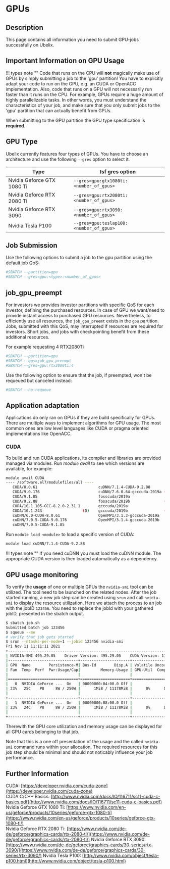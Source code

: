 # GPUs

## Description

This page contains all information you need to submit GPU-jobs successfully on Ubelix.

## Important Information on GPU Usage

!!! types note ""
    Code that runs on the CPU will **not** magically make use of GPUs by simply submitting a job to the 'gpu' partition! You have to explicitly adapt your code to run on the GPU, e.g. an CUDA or OpenACC implementation. Also, code that runs on a GPU will not necessarily run faster than it runs on the CPU. For example, GPUs require a huge amount of highly parallelizable tasks. In other words, you must understand the characteristics of your job, and make sure that you only submit jobs to the 'gpu' partition that can actually benefit from GPUs.

When submitting to the GPU partition the GPU type specification is **required**. 

## GPU Type

Ubelix currently features four types of GPUs. You have to choose an architecture and use the following `--gres` option to select it.

| Type | lsf gres option |
| ---- | ----------------- | 
| Nvidia Geforce GTX 1080 Ti | `--gres=gpu:gtx1080ti:<number_of_gpus>` |
| Nvidia Geforce RTX 2080 Ti | `--gres=gpu:rtx2080ti:<number_of_gpus>` |
| Nvidia Geforce RTX 3090 | `--gres=gpu:rtx3090:<number_of_gpus>` |
| Nvidia Tesla P100 | `--gres=gpu:teslap100:<number_of_gpus>` |


## Job Submission

Use the following options to submit a job to the gpu partition using the default job QoS:

```Bash
#SBATCH --partition=gpu
#SBATCH --gres=gpu:<type>:<number_of_gpus>
```


## job_gpu_preempt
For investors we provides investor partitions with specific QoS for each investor, defining the purchased resources. In case of GPU we want/need to provide instant access to purchased GPU resources. Nevertheless, to efficiently use all resources, the `job_gpu_preemt` exists in the `gpu` partition. Jobs, submitted with this QoS, may interrupted if resources are required for investors. Short jobs, and jobs with checkpointing benefit from these additional resources. 

For example requesting 4 RTX2080Ti
```Bash
#SBATCH --partition=gpu
#SBATCH --qos=job_gpu_preempt
#SBATCH --gres=gpu:rtx2080ti:4
```


Use the following option to ensure that the job, if preempted, won't be requeued but canceled instead:

```Bash
#SBATCH --no-requeue
```

## Application adaptation

Applications do only ran on GPUs if they are build specifically for GPUs. There are multiple ways to implement algorithms for GPU usage. The most common ones are low level languages like CUDA or pragma oriented implementations like OpenACC. 

### CUDA
To build and run CUDA applications, its compiler and libraries are provided managed via modules. Run _module avail_ to see which versions are available, for example:

```Bash
module avail CUDA
---- /software.el7/modulefiles/all ----
   CUDA/8.0.61                           cuDNN/7.1.4-CUDA-9.2.88
   CUDA/9.0.176                          cuDNN/7.6.0.64-gcccuda-2019a (D)
   CUDA/9.1.85                           fosscuda/2019a
   CUDA/9.2.88                           fosscuda/2019b               (D)
   CUDA/10.1.105-GCC-8.2.0-2.31.1        gcccuda/2019a
   CUDA/10.1.243                  (D)    gcccuda/2019b                (D)
   cuDNN/6.0-CUDA-8.0.61                 OpenMPI/3.1.3-gcccuda-2019a
   cuDNN/7.0.5-CUDA-9.0.176              OpenMPI/3.1.4-gcccuda-2019b
   cuDNN/7.0.5-CUDA-9.1.85
```

Run `module load <module>` to load a specific version of CUDA:

```Bash
module load cuDNN/7.1.4-CUDA-9.2.88
```

!!! types note ""
    If you need cuDNN you must load the cuDNN module. The appropriate CUDA version is then loaded automatically as a dependency.

## GPU usage monitoring

To verify the **usage** of one or multiple GPUs the `nvidia-smi` tool can be utilized. The tool need to be launched on the related nodes. After the job started running, a new job step can be created using `srun` and call `nvidia-smi` to display the resource utilization. Here we attach the process to an job with the jobID `123456`. You need to replace the jobId with your gathered jobID, presented in the sbatch output. 

```Bash
$ sbatch job.sh
Submitted batch job 123456
$ squeue --me
# verify that job gets started
$ srun --ntasks-per-node=1 --jobid 123456 nvidia-smi
Fri Nov 11 11:11:11 2021
+-----------------------------------------------------------------------------+
| NVIDIA-SMI 495.29.05    Driver Version: 495.29.05    CUDA Version: 11.5     |
|-------------------------------+----------------------+----------------------+
| GPU  Name        Persistence-M| Bus-Id        Disp.A | Volatile Uncorr. ECC |
| Fan  Temp  Perf  Pwr:Usage/Cap|         Memory-Usage | GPU-Util  Compute M. |
|                               |                      |               MIG M. |
|===============================+======================+======================|
|   0  NVIDIA GeForce ...  On   | 00000000:04:00.0 Off |                  N/A |
| 23%   25C    P8     8W / 250W |      1MiB / 11178MiB |      0%      Default |
|                               |                      |                  N/A |
+-------------------------------+----------------------+----------------------+
|   1  NVIDIA GeForce ...  On   | 00000000:08:00.0 Off |                  N/A |
| 23%   24C    P8     8W / 250W |      1MiB / 11178MiB |      0%      Default |
|                               |                      |                  N/A |
+-------------------------------+----------------------+----------------------+
```
Therewith the GPU core utilization and memory usage can be displayed for all GPU cards belonging to that job. 

Note that this is a one off presentation of the usage and the called `nvidia-smi` command runs within your allocation. The required resources for this job step should be minimal and should not noticably influence your job performance. 

## Further Information

CUDA: [https://developer.nvidia.com/cuda-zone](https://developer.nvidia.com/cuda-zone)  
CUDA C/C++ Basics: [http://www.nvidia.com/docs/IO/116711/sc11-cuda-c-basics.pdf](http://www.nvidia.com/docs/IO/116711/sc11-cuda-c-basics.pdf)  
Nvidia Geforce GTX 1080 Ti: [https://www.nvidia.com/en-us/geforce/products/10series/geforce-gtx-1080-ti](https://www.nvidia.com/en-us/geforce/products/10series/geforce-gtx-1080-ti/)  
Nvidia Geforce RTX 2080 Ti: [https://www.nvidia.com/de-de/geforce/graphics-cards/rtx-2080-ti/](https://www.nvidia.com/de-de/geforce/graphics-cards/rtx-2080-ti/)
Nvidia Geforce RTX 3090: [https://www.nvidia.com/de-de/geforce/graphics-cards/30-series/rtx-3090/](https://www.nvidia.com/de-de/geforce/graphics-cards/30-series/rtx-3090/)
Nvidia Tesla P100: [http://www.nvidia.com/object/tesla-p100.html](http://www.nvidia.com/object/tesla-p100.html)

